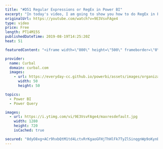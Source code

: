 ```yaml
---
title: "#D51 Regular Expressions or RegEx in Power BI"
excerpt: "In today's video, I am going to show you how to do RegEx in Power BI. #powerbi #curbal #regex  Sources mentioned in the video: Get started with R: https://www.youtube.com/watch?v=HcTdXgWGdS8 R guide to Power BI: https://www.youtube.com/watch?v=BI8FcI_sgR0 Stringr tutorial: https://stringr.tidyverse.org/articles/regular-expressions.html"
originalUrl: https://youtube.com/watch?v=9E3VsvFAge4
type: video
price: Free
length: PT14M15S
publishedDateTime: 2019-08-19T14:25:20Z
heat: 51

featuredContent: "<iframe width=\"800\" height=\"500\" frameborder=\"0\" src=\"https://www.youtube.com/embed/9E3VsvFAge4\" allow=\"accelerometer; autoplay; encrypted-media; gyroscope; picture-in-picture\" allowfullscreen></iframe>"

provider:
  name: Curbal
  domain: curbal.com
  images:
    - url: https://everyday-cc.github.io/powerbi/assets/images/organizations/curbal.com-50x50.jpg
      width: 50
      height: 50

topics:
  - Power BI
  - Power Query

images:
  - url: https://i.ytimg.com/vi/9E3VsvFAge4/maxresdefault.jpg
    width: 1280
    height: 720
    isCached: true

secured: "0dyO8xg+ACr9hxbQtM1td4LctvRrKgaoGFHjThHlFk7TyZlSinqgnWp9oKynBIufgMgWxpdT9ZpwbGNEakuS6Ym9wsNikfwOIUv3QU56EQBJODiV7LX45RzWqRwQtriiTaLO9ar5fkBKLrUtYJ4rIJBMONQn4Kca8WnLl1tQApmS3MKbOJ+dadZySSGdJZ8qPYuqU+PJ+01cWpRGtBzDnn7cxmGZrt+mP3aVI9Dr2NDJYUiUQF5lVMOtndlDSUPsIoCCQypzgmwsA6DYo8sjZT4gt+REdzXXqEheX0CQjyIbWAGsZUOxPdgu0zgRLbiVY0qi9LhFzL4ksyYBviqysJvd7UAbhZ9Aiv0y2ovsVtauampmNW4driMXQ+C7abc6SXkyYvKSbrpNMk5/eSbUQTyRTmxbsltJOk3QqFup/cI=;kiBYwmSr3kLxbyqmSySV6A=="
---
```



